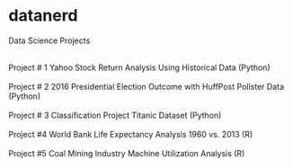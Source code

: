 # datanerd
Data Science Projects

<html>
<body>

<br>Project # 1 Yahoo Stock Return Analysis Using Historical Data (Python) </br>
<br>Project # 2 2016 Presidential Election Outcome with HuffPost Pollster Data (Python) </br>
<br>Project # 3 Classification Project Titanic Dataset (Python) </br>
<br>Project #4 World Bank Life Expectancy Analysis 1960 vs. 2013 (R) </br>
<br>Project #5 Coal Mining Industry Machine Utilization Analysis (R) </br>
</body>
</html>


